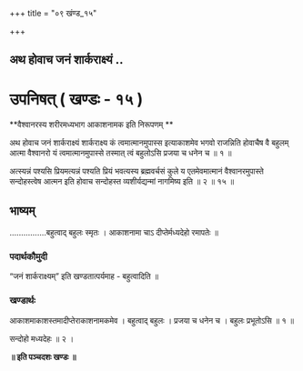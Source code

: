 +++
title = "०९ खंण्ड_१५"

+++


## अथ होवाच जनं शार्कराक्ष्यं ..

# **उपनिषत् ( खण्डः - १५ )**

**वैश्वानरस्य शरीरमध्यभाग आकाशनामक इति निरूपणम् **

अथ होवाच जनं शार्कराक्ष्यं शार्कराक्ष्य कं त्वमात्मानमुपास्स इत्याकाशमेव भगवो राजन्निति होवाचैष वै बहुलम् आत्मा वैश्वानरो यं त्वमात्मानमुपास्से तस्मात् त्वं बहुलोऽसि प्रजया च धनेन च ॥ १ ॥

अत्स्यन्नं पश्यसि प्रियमत्यन्नं पश्यति प्रियं भवत्यस्य ब्रह्मवर्चसं कुले य एतमेवमात्मानं वैश्वानरमुपास्ते सन्दोहस्त्वेष आत्मन इति होवाच सन्दोहस्त व्यशीर्यद्यन्मां नागमिष्य इति ॥ २ ॥ १५ ॥

## **भाष्यम्**

................बहुत्वाद् बहुलः स्मृतः । आकाशनामा चाऽ दीप्तेर्मध्यदेहो रमापतेः ॥

### पदार्थकौमुदी

“जनं शार्कराक्ष्यम्” इति खण्डतात्पर्यमाह - बहुत्वादिति ॥

### **खण्डार्थः**

आकाशमाकाशस्तमादीप्तेराकाशनामकमेव । बहुत्वाद् बहुलः । प्रजया च धनेन च । बहुलः प्रभूतोऽसि ॥ १ ॥

सन्दोहो मध्यदेहः ॥ २ ।

**॥ इति पञ्चदशः खण्डः ॥**


